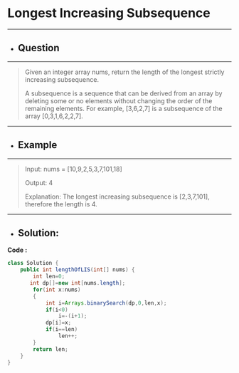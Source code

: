 # Longest Increasing Subsequence
---
- ## Question
---
>Given an integer array nums, return the length of the longest strictly increasing subsequence.
>
>A subsequence is a sequence that can be derived from an array by deleting some or no elements without changing the order of the remaining elements. For example, [3,6,2,7] is a subsequence of the array [0,3,1,6,2,2,7].
---
- ## Example
---
>Input: nums = [10,9,2,5,3,7,101,18]
>
>Output: 4
>
>Explanation: The longest increasing subsequence is [2,3,7,101], therefore the length is 4.
---
- ## Solution:
**Code :**
```java
class Solution {
    public int lengthOfLIS(int[] nums) {
        int len=0;
       int dp[]=new int[nums.length];
        for(int x:nums)
        {
            int i=Arrays.binarySearch(dp,0,len,x);
            if(i<0)
                i=-(i+1);
            dp[i]=x;
            if(i==len)
                len++;
        }
        return len;
    }
}
